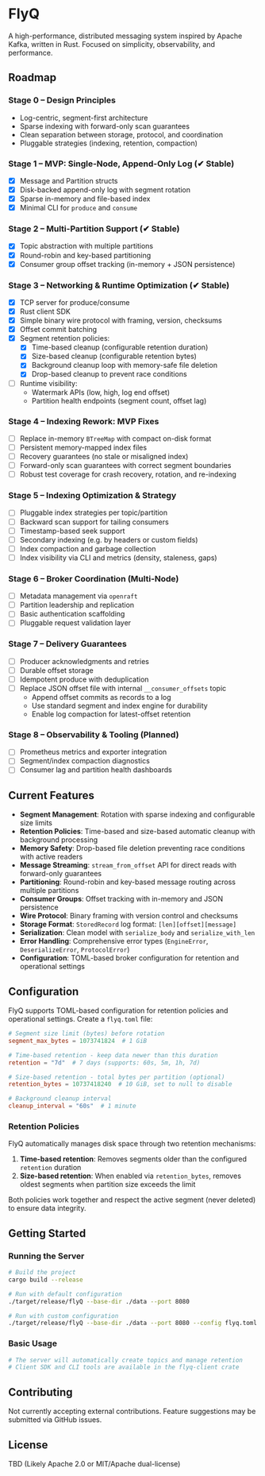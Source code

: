 # FlyQ

A high-performance, distributed messaging system inspired by Apache Kafka, written in Rust. Focused on simplicity, observability, and performance.

## Roadmap

### Stage 0 – Design Principles
- Log-centric, segment-first architecture
- Sparse indexing with forward-only scan guarantees
- Clean separation between storage, protocol, and coordination
- Pluggable strategies (indexing, retention, compaction)

### Stage 1 – MVP: Single-Node, Append-Only Log (✔ Stable)
- [x] Message and Partition structs
- [x] Disk-backed append-only log with segment rotation
- [x] Sparse in-memory and file-based index
- [x] Minimal CLI for `produce` and `consume`

### Stage 2 – Multi-Partition Support (✔ Stable)
- [x] Topic abstraction with multiple partitions
- [x] Round-robin and key-based partitioning
- [x] Consumer group offset tracking (in-memory + JSON persistence)

### Stage 3 – Networking & Runtime Optimization (✔ Stable)
- [x] TCP server for produce/consume
- [x] Rust client SDK
- [x] Simple binary wire protocol with framing, version, checksums
- [x] Offset commit batching
- [x] Segment retention policies:
  - [x] Time-based cleanup (configurable retention duration)
  - [x] Size-based cleanup (configurable retention bytes)
  - [x] Background cleanup loop with memory-safe file deletion
  - [x] Drop-based cleanup to prevent race conditions

- [ ] Runtime visibility:
  - Watermark APIs (low, high, log end offset)
  - Partition health endpoints (segment count, offset lag)

### Stage 4 – Indexing Rework: MVP Fixes 
- [ ] Replace in-memory `BTreeMap` with compact on-disk format
- [ ] Persistent memory-mapped index files
- [ ] Recovery guarantees (no stale or misaligned index)
- [ ] Forward-only scan guarantees with correct segment boundaries
- [ ] Robust test coverage for crash recovery, rotation, and re-indexing

### Stage 5 – Indexing Optimization & Strategy
- [ ] Pluggable index strategies per topic/partition
- [ ] Backward scan support for tailing consumers
- [ ] Timestamp-based seek support
- [ ] Secondary indexing (e.g. by headers or custom fields)
- [ ] Index compaction and garbage collection
- [ ] Index visibility via CLI and metrics (density, staleness, gaps)

### Stage 6 – Broker Coordination (Multi-Node)
- [ ] Metadata management via `openraft`
- [ ] Partition leadership and replication
- [ ] Basic authentication scaffolding
- [ ] Pluggable request validation layer

### Stage 7 – Delivery Guarantees
- [ ] Producer acknowledgments and retries
- [ ] Durable offset storage
- [ ] Idempotent produce with deduplication
- [ ] Replace JSON offset file with internal `__consumer_offsets` topic
  - Append offset commits as records to a log
  - Use standard segment and index engine for durability
  - Enable log compaction for latest-offset retention

### Stage 8 – Observability & Tooling (Planned)
- [ ] Prometheus metrics and exporter integration
- [ ] Segment/index compaction diagnostics
- [ ] Consumer lag and partition health dashboards

## Current Features
- **Segment Management**: Rotation with sparse indexing and configurable size limits
- **Retention Policies**: Time-based and size-based automatic cleanup with background processing
- **Memory Safety**: Drop-based file deletion preventing race conditions with active readers
- **Message Streaming**: `stream_from_offset` API for direct reads with forward-only guarantees
- **Partitioning**: Round-robin and key-based message routing across multiple partitions
- **Consumer Groups**: Offset tracking with in-memory and JSON persistence
- **Wire Protocol**: Binary framing with version control and checksums
- **Storage Format**: `StoredRecord` log format: `[len][offset][message]`
- **Serialization**: Clean model with `serialize_body` and `serialize_with_len`
- **Error Handling**: Comprehensive error types (`EngineError`, `DeserializeError`, `ProtocolError`)
- **Configuration**: TOML-based broker configuration for retention and operational settings

## Configuration

FlyQ supports TOML-based configuration for retention policies and operational settings. Create a `flyq.toml` file:

```toml
# Segment size limit (bytes) before rotation
segment_max_bytes = 1073741824  # 1 GiB

# Time-based retention - keep data newer than this duration
retention = "7d"  # 7 days (supports: 60s, 5m, 1h, 7d)

# Size-based retention - total bytes per partition (optional)
retention_bytes = 10737418240  # 10 GiB, set to null to disable

# Background cleanup interval
cleanup_interval = "60s"  # 1 minute
```

### Retention Policies

FlyQ automatically manages disk space through two retention mechanisms:

1. **Time-based retention**: Removes segments older than the configured `retention` duration
2. **Size-based retention**: When enabled via `retention_bytes`, removes oldest segments when partition size exceeds the limit

Both policies work together and respect the active segment (never deleted) to ensure data integrity.

## Getting Started

### Running the Server

```bash
# Build the project
cargo build --release

# Run with default configuration
./target/release/flyQ --base-dir ./data --port 8080

# Run with custom configuration
./target/release/flyQ --base-dir ./data --port 8080 --config flyq.toml
```

### Basic Usage

```bash
# The server will automatically create topics and manage retention
# Client SDK and CLI tools are available in the flyq-client crate
```

## Contributing
Not currently accepting external contributions. Feature suggestions may be submitted via GitHub issues.

## License
TBD (Likely Apache 2.0 or MIT/Apache dual-license)

